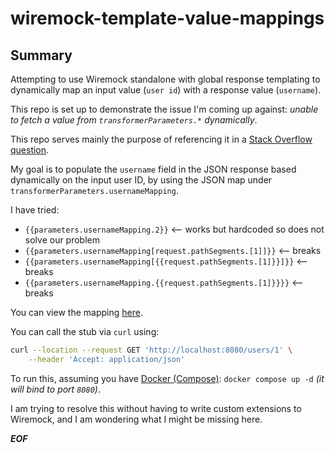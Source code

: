 # wiremock-template-value-mappings

## Summary

Attempting to use Wiremock standalone with global response templating to dynamically map an input value (`user id`) with a response value (`username`).

This repo is set up to demonstrate the issue I'm coming up against: _unable to fetch a value from `transformerParameters.*` dynamically_.

This repo serves mainly the purpose of referencing it in a [Stack Overflow question](https://stackoverflow.com/questions/73531968/wiremock-dynamic-mapping-of-response-values).

My goal is to populate the `username` field in the JSON response based dynamically on the input user ID, by using the JSON map under `transformerParameters.usernameMapping`.

I have tried:

* `{{parameters.usernameMapping.2}}` <-- works but hardcoded so does not solve our problem
* `{{parameters.usernameMapping[request.pathSegments.[1]]}}` <-- breaks
* `{{parameters.usernameMapping[{{request.pathSegments.[1]}}]}}` <-- breaks
* `{{parameters.usernameMapping.{{request.pathSegments.[1]}}}}` <-- breaks

You can view the mapping [here](stubs/mappings/example-get-user.json).

You can call the stub via `curl` using:

```bash
curl --location --request GET 'http://localhost:8080/users/1' \
    --header 'Accept: application/json'
```

To run this, assuming you have [Docker (Compose)](https://www.docker.com/): `docker compose up -d` _(it will bind to port `8080`)_.

I am trying to resolve this without having to write custom extensions to Wiremock, and I am wondering what I might be missing here.

***EOF***   
